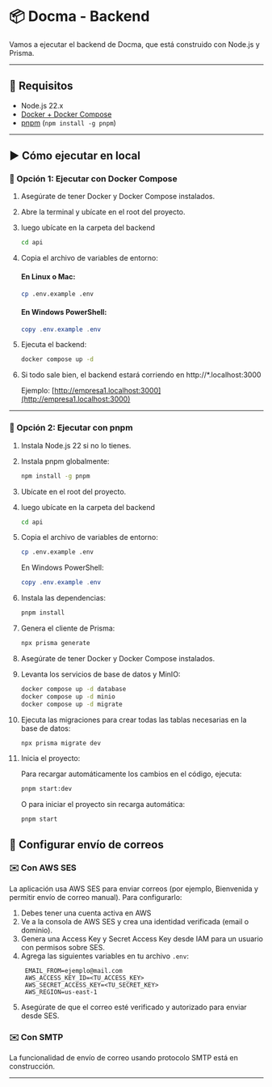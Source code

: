 # 📦 Docma - Backend
Vamos a ejecutar el backend de Docma, que está construido con Node.js y Prisma.

---

## 🚀 Requisitos

- Node.js 22.x
- [Docker + Docker Compose](https://docs.docker.com/compose/)
- [pnpm](https://pnpm.io/) (`npm install -g pnpm`)

---

## ▶️ Cómo ejecutar en local

### 🐳 Opción 1: Ejecutar con Docker Compose

1. Asegúrate de tener Docker y Docker Compose instalados.  
2. Abre la terminal y ubícate en el root del proyecto.
3. luego ubícate en la carpeta del backend
   ```bash
   cd api
   ```
4. Copia el archivo de variables de entorno:   
   
   #### En Linux o Mac:
   ```bash
   cp .env.example .env
   ```
   #### En Windows PowerShell:
   ```powershell
   copy .env.example .env
   ```
5. Ejecuta el backend:
   ```bash
   docker compose up -d
   ```
6. Si todo sale bien, el backend estará corriendo en http://*.localhost:3000

   Ejemplo: [http://empresa1.localhost:3000](http://empresa1.localhost:3000)

---

### 🧪 Opción 2: Ejecutar con pnpm

1. Instala Node.js 22 si no lo tienes.
2. Instala pnpm globalmente:
   ```bash
   npm install -g pnpm
   ```
3. Ubícate en el root del proyecto.
4. luego ubícate en la carpeta del backend
   ```bash
   cd api
   ```
5. Copia el archivo de variables de entorno:
   ```bash
   cp .env.example .env
   ```
   En Windows PowerShell:
   ```powershell
   copy .env.example .env
   ```
6. Instala las dependencias:
   ```bash
   pnpm install
   ```
7. Genera el cliente de Prisma:
   ```bash
   npx prisma generate
   ```
8. Asegúrate de tener Docker y Docker Compose instalados.
9. Levanta los servicios de base de datos y MinIO:
   ```bash
   docker compose up -d database
   docker compose up -d minio
   docker compose up -d migrate
   ```
10. Ejecuta las migraciones para crear todas las tablas necesarias en la base de datos:
    ```bash
    npx prisma migrate dev
    ```
11. Inicia el proyecto:

    Para recargar automáticamente los cambios en el código, ejecuta:
    ```bash
    pnpm start:dev
    ```
    O para iniciar el proyecto sin recarga automática:
    ```bash
    pnpm start
    ```

## 🔧 Configurar envío de correos 

### ✉️ Con AWS SES

La aplicación usa AWS SES para enviar correos (por ejemplo, Bienvenida y permitir envío de correo manual). Para configurarlo:

1. Debes tener una cuenta activa en AWS
2. Ve a la consola de AWS SES y crea una identidad verificada (email o dominio).
3. Genera una Access Key y Secret Access Key desde IAM para un usuario con permisos sobre SES.
4. Agrega las siguientes variables en tu archivo `.env`:
   ```env
    EMAIL_FROM=ejemplo@mail.com
    AWS_ACCESS_KEY_ID=<TU_ACCESS_KEY>
    AWS_SECRET_ACCESS_KEY=<TU_SECRET_KEY>
    AWS_REGION=us-east-1
   ```
5. Asegúrate de que el correo esté verificado y autorizado para enviar desde SES.

### ✉️ Con SMTP

La funcionalidad de envío de correo usando protocolo SMTP está en construcción.

---
